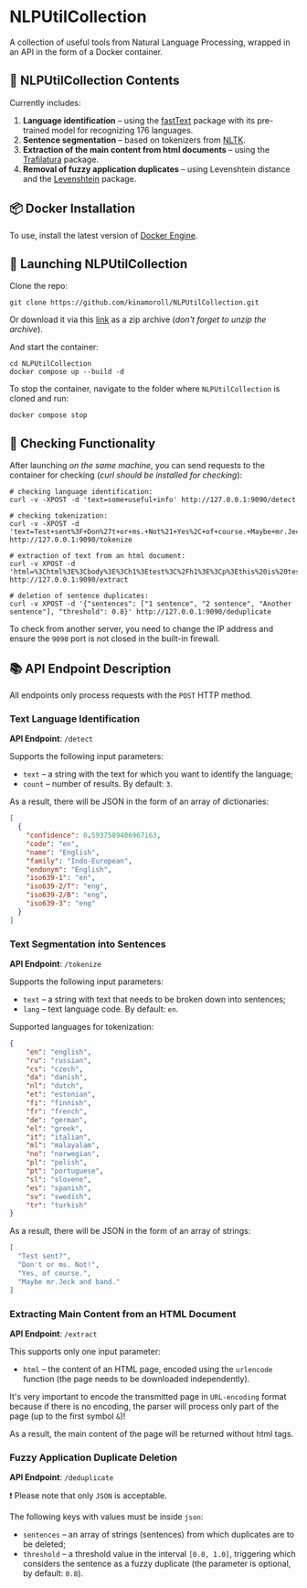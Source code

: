 
# NLPUtilCollection

A collection of useful tools from Natural Language Processing, wrapped in an API in the form of a Docker container.

## 📖 NLPUtilCollection Contents

Currently includes:
1. **Language identification** – using the [fastText](https://fasttext.cc/) package with its pre-trained model for recognizing 176 languages.
2. **Sentence segmentation** – based on tokenizers from [NLTK](https://www.nltk.org/).
3. **Extraction of the main content from html documents** – using the [Trafilatura](https://trafilatura.readthedocs.io/) package.
4. **Removal of fuzzy application duplicates** – using Levenshtein distance and the [Levenshtein](https://maxbachmann.github.io/Levenshtein/) package.

## 📦 Docker Installation

To use, install the latest version of [Docker Engine](https://docs.docker.com/engine/install/).

## 🚀 Launching NLPUtilCollection

Clone the repo:
```shell
git clone https://github.com/kinamoroll/NLPUtilCollection.git
```

Or download it via this [link](https://github.com/kinamoroll/NLPUtilCollection/archive/refs/heads/main.zip) as a zip archive (_don't forget to unzip the archive_).

And start the container:
```shell
cd NLPUtilCollection
docker compose up --build -d
```

To stop the container, navigate to the folder where `NLPUtilCollection` is cloned and run:
```shell
docker compose stop
```

## 🚦 Checking Functionality

After launching _on the same machine_, you can send requests to the container for checking (_curl should be installed for checking_):
```shell
# checking language identification:
curl -v -XPOST -d 'text=some+useful+info' http://127.0.0.1:9090/detect

# checking tokenization:
curl -v -XPOST -d 'text=Test+sent%3F+Don%27t+or+ms.+Not%21+Yes%2C+of+course.+Maybe+mr.Jeck+and+band.&lang=en' http://127.0.0.1:9090/tokenize

# extraction of text from an html document:
curl -v XPOST -d 'html=%3Chtml%3E%3Cbody%3E%3Ch1%3Etest%3C%2Fh1%3E%3Cp%3Ethis%20is%20test%3C%2Fp%3E%3C%2Fbody%3E%3C%2Fhtml%3E' http://127.0.0.1:9090/extract

# deletion of sentence duplicates:
curl -v XPOST -d '{"sentences": ["1 sentence", "2 sentence", "Another sentence"], "threshold": 0.8}' http://127.0.0.1:9090/deduplicate
```

To check from another server, you need to change the IP address and ensure the `9090` port is not closed in the built-in firewall.

## 📚 API Endpoint Description

All endpoints only process requests with the `POST` HTTP method.

### Text Language Identification

**API Endpoint**: `/detect`

Supports the following input parameters:
- `text` – a string with the text for which you want to identify the language;
- `count` – number of results. By default: `3`.

As a result, there will be JSON in the form of an array of dictionaries:
```json
[
  {
    "confidence": 0.5937589406967163,
    "code": "en",
    "name": "English",
    "family": "Indo-European",
    "endonym": "English",
    "iso639-1": "en",
    "iso639-2/T": "eng",
    "iso639-2/B": "eng",
    "iso639-3": "eng"
  }
]
```

### Text Segmentation into Sentences

**API Endpoint**: `/tokenize`

Supports the following input parameters:
- `text` – a string with text that needs to be broken down into sentences;
- `lang` – text language code. By default: `en`.

Supported languages for tokenization:
```json
{
    "en": "english",
    "ru": "russian",
    "cs": "czech",
    "da": "danish",
    "nl": "dutch",
    "et": "estonian",
    "fi": "finnish",
    "fr": "french",
    "de": "german",
    "el": "greek",
    "it": "italian",
    "ml": "malayalam",
    "no": "norwegian",
    "pl": "polish",
    "pt": "portuguese",
    "sl": "slovene",
    "es": "spanish",
    "sv": "swedish",
    "tr": "turkish"
}
```

As a result, there will be JSON in the form of an array of strings:
```json
[
  "Test sent?",
  "Don't or ms. Not!",
  "Yes, of course.",
  "Maybe mr.Jeck and band."
]
```

### Extracting Main Content from an HTML Document

**API Endpoint**: `/extract`

This supports only one input parameter:
- `html` – the content of an HTML page, encoded using the `urlencode` function (the page needs to be downloaded independently).

It's very important to encode the transmitted page in `URL-encoding` format because if there is no encoding, the parser will process only part of the page (up to the first symbol `&`)!

As a result, the main content of the page will be returned without html tags.

### Fuzzy Application Duplicate Deletion

**API Endpoint**: `/deduplicate`

❗️ Please note that only `JSON` is acceptable.

The following keys with values must be inside `json`:
- `sentences` – an array of strings (sentences) from which duplicates are to be deleted;
- `threshold` – a threshold value in the interval `[0.0, 1.0]`, triggering which considers the sentence as a fuzzy duplicate (the parameter is optional, by default: `0.8`).